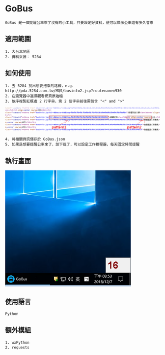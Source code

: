 # GoBus
```
GoBus 是一個提醒公車來了沒有的小工具，只要設定好資料，便可以顯示公車還有多久會來
```

## 適用範圍
```
1. 大台北地區
2. 資料來源： 5284
```

## 如何使用
```
1. 去 5284 找出想要搭乘的路線，e.g. http://pda.5284.com.tw/MQS/businfo2.jsp?routename=930
2. 在瀏覽器中選擇觀看網頁原始檔
3. 依序複製紅框處 2 行字串，第 2 個字串前後需包含 "<" and ">"
```
![page content](/image/5284.png)
```
4. 將相關資訊儲存於 GoBus.json
5. 如果是想要提醒公車來了，該下班了，可以設定工作排程器，每天固定時間提醒
```

## 執行畫面
![running](/image/gobus.png)

## 使用語言
```
Python
```

## 額外模組
```
1. wxPython
2. requests
```



